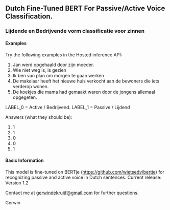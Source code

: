 ## Dutch Fine-Tuned BERT For Passive/Active Voice Classification. 
### Lijdende en Bedrijvende vorm classificatie voor zinnen

#### Examples
Try the following examples in the Hosted inference API:
1. Jan werd opgehaald door zijn moeder.
2. Wie niet weg is, is gezien
3. Ik ben van plan om morgen te gaan werken
4. De makelaar heeft het nieuwe huis verkocht aan de bewoners die iets verderop wonen.
5. De koekjes die mama had gemaakt waren door de jongens allemaal opgegeten.

LABEL_0 = Active / Bedrijvend. LABEL_1 = Passive / Lijdend

Answers (what they should be): 
1. 1
2. 1
3. 0
4. 0
5. 1

#### Basic Information
This model is fine-tuned on BERTje (https://github.com/wietsedv/bertje) for recognizing passive and active voice in Dutch sentences. 
Current release: Version 1.2

Contact me at gerwindekruijf@gmail.com for further questions.


Gerwin